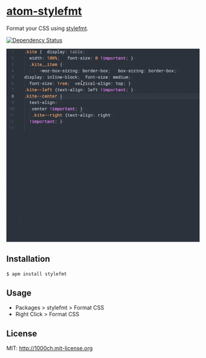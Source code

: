 # [atom-stylefmt](https://atom.io/packages/stylefmt)

Format your CSS using [stylefmt](https://github.com/morishitter/stylefmt).

[![Dependency Status](https://david-dm.org/1000ch/atom-stylefmt.svg)](https://david-dm.org/1000ch/atom-stylefmt)

![atom-stylefmt demo](https://raw.githubusercontent.com/1000ch/atom-stylefmt/master/stylefmt.gif)

## Installation

```bash
$ apm install stylefmt
```

## Usage

- Packages > stylefmt > Format CSS
- Right Click > Format CSS

## License

MIT: http://1000ch.mit-license.org
